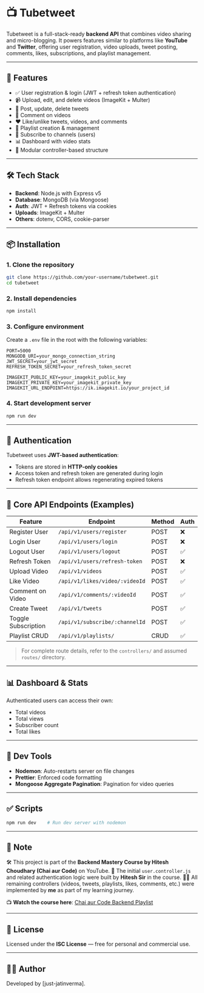 # 📺 Tubetweet

Tubetweet is a full-stack-ready **backend API** that combines video sharing and micro-blogging. It powers features similar to platforms like **YouTube** and **Twitter**, offering user registration, video uploads, tweet posting, comments, likes, subscriptions, and playlist management.

---

## 🚀 Features

- ✅ User registration & login (JWT + refresh token authentication)
- 📹 Upload, edit, and delete videos (ImageKit + Multer)
- 📝 Post, update, delete tweets
- 💬 Comment on videos
- ❤️ Like/unlike tweets, videos, and comments
- 📁 Playlist creation & management
- 👥 Subscribe to channels (users)
- 📊 Dashboard with video stats
- 🧾 Modular controller-based structure

---

## 🛠️ Tech Stack

- **Backend**: Node.js with Express v5
- **Database**: MongoDB (via Mongoose)
- **Auth**: JWT + Refresh tokens via cookies
- **Uploads**: ImageKit + Multer
- **Others**: dotenv, CORS, cookie-parser

---

## 📦 Installation

### 1. Clone the repository

```bash
git clone https://github.com/your-username/tubetweet.git
cd tubetweet
```

### 2. Install dependencies

```bash
npm install
```

### 3. Configure environment

Create a `.env` file in the root with the following variables:

```env
PORT=5000
MONGODB_URI=your_mongo_connection_string
JWT_SECRET=your_jwt_secret
REFRESH_TOKEN_SECRET=your_refresh_token_secret

IMAGEKIT_PUBLIC_KEY=your_imagekit_public_key
IMAGEKIT_PRIVATE_KEY=your_imagekit_private_key
IMAGEKIT_URL_ENDPOINT=https://ik.imagekit.io/your_project_id
```

### 4. Start development server

```bash
npm run dev
```

---

## 🔐 Authentication

Tubetweet uses **JWT-based authentication**:

- Tokens are stored in **HTTP-only cookies**
- Access token and refresh token are generated during login
- Refresh token endpoint allows regenerating expired tokens

---

## 🔄 Core API Endpoints (Examples)

| Feature             | Endpoint                       | Method | Auth |
| ------------------- | ------------------------------ | ------ | ---- |
| Register User       | `/api/v1/users/register`       | POST   | ❌   |
| Login User          | `/api/v1/users/login`          | POST   | ❌   |
| Logout User         | `/api/v1/users/logout`         | POST   | ✅   |
| Refresh Token       | `/api/v1/users/refresh-token`  | POST   | ❌   |
| Upload Video        | `/api/v1/videos`               | POST   | ✅   |
| Like Video          | `/api/v1/likes/video/:videoId` | POST   | ✅   |
| Comment on Video    | `/api/v1/comments/:videoId`    | POST   | ✅   |
| Create Tweet        | `/api/v1/tweets`               | POST   | ✅   |
| Toggle Subscription | `/api/v1/subscribe/:channelId` | POST   | ✅   |
| Playlist CRUD       | `/api/v1/playlists/`           | CRUD   | ✅   |

> For complete route details, refer to the `controllers/` and assumed `routes/` directory.

---

## 📊 Dashboard & Stats

Authenticated users can access their own:

- Total videos
- Total views
- Subscriber count
- Total likes

---

## 🧪 Dev Tools

- **Nodemon**: Auto-restarts server on file changes
- **Prettier**: Enforced code formatting
- **Mongoose Aggregate Pagination**: Pagination for video queries

---

## ✅ Scripts

```bash
npm run dev    # Run dev server with nodemon
```

---

## 📌 Note

🛠 This project is part of the **Backend Mastery Course by Hitesh Choudhary (Chai aur Code)** on YouTube.
📂 The initial `user.controller.js` and related authentication logic were built by **Hitesh Sir** in the course.
🧑‍💻 All remaining controllers (videos, tweets, playlists, likes, comments, etc.) were implemented by **me** as part of my learning journey.

📺 **Watch the course here**:
[Chai aur Code Backend Playlist](https://youtube.com/playlist?list=PLu71SKxNbfoBGh_8p_NS-ZAh6v7HhYqHW&si=IxheTxzfP8vvEXU1)

---

## 📄 License

Licensed under the **ISC License** — free for personal and commercial use.

---

## 👨‍💻 Author

Developed by \[just-jatinverma].
